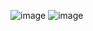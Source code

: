 ![image](https://github.com/user-attachments/assets/9f37c2be-74d5-4cde-81b3-2319f4c3e30c)
![image](https://github.com/user-attachments/assets/663279df-2873-451c-bdbb-99b69d327ef5)

